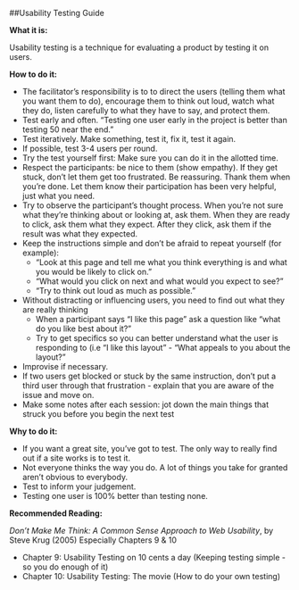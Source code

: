 ##Usability Testing Guide

**What it is:**

Usability testing is a technique for evaluating a product by testing it on users.

**How to do it:**

 - The facilitator’s responsibility is to to direct the users (telling them what you want them to do), encourage them to think out loud, watch what they do, listen carefully to what they have to say, and protect them.
 - Test early and often. “Testing one user early in the project is better than testing 50 near the end.”
 - Test iteratively. Make something, test it, fix it, test it again.
 - If possible, test 3-4 users per round.
 - Try the test yourself first: Make sure you can do it in the allotted time.
 - Respect the participants: be nice to them (show empathy). If they get stuck, don’t let them get too frustrated. Be reassuring. Thank them when you’re done. Let them know their participation has been very helpful, just what you need.
 - Try to observe the participant’s thought process. When you’re not sure what they’re thinking about or looking at, ask them. When they are ready to click, ask them what they expect. After they click, ask them if the result was what they expected.
 - Keep the instructions simple and don’t be afraid to repeat yourself (for example):
	 - “Look at this page and tell me what you think everything is and what you would be likely to click on.”
	 - “What would you click on next and what would you expect to see?”
	 - “Try to think out loud as much as possible.”
 - Without distracting or influencing users, you need to find out what they are really thinking
	 - When a participant says “I like this page” ask a question like “what do you like best about it?”
	 - Try to get specifics so you can better understand what the user is responding to (i.e “I like this layout” - “What appeals to you about the layout?”
 - Improvise if necessary.
 - If two users get blocked or stuck by the same instruction, don’t put a third user through that frustration - explain that you are aware of the issue and move on.
 - Make some notes after each session: jot down the main things that struck you before you begin the next test

**Why to do it:**

- If you want a great site, you’ve got to test. The only way to really find out if a site works is to test it.
- Not everyone thinks the way you do. A lot of things you take for granted aren’t obvious to everybody.
- Test to inform your judgement.
- Testing one user is 100% better than testing none.

**Recommended Reading:**

*Don’t Make Me Think: A Common Sense Approach to Web Usability*, by Steve Krug (2005)
Especially Chapters 9 & 10

 - Chapter 9: Usability Testing on 10 cents a day (Keeping testing simple - so you do enough of it)
 - Chapter 10: Usability Testing: The movie (How to do your own testing)
